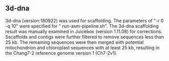 ## 3d-dna
3d-dna (version:180922) was used for scaffolding. The parameters of "-r 0 -q 10" were specified for " run-asm-pipeline.sh". The 3d-dna scaffolding result was manually examined in Juicebox (version 1.11.08) for corrections. Sscaffolds and contigs were further filtered to remove sequences less than 25 kb. The remaining sequences were then merged with potential mitochondrion and chloroplast sequences with at least 25 kb, resulting in the Chang7-2 reference genome version 1 (Ch7-2v1). 

